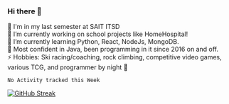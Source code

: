 ### Hi there 👋  
🏫 I'm in my last semester at SAIT ITSD  
🔭 I’m currently working on school projects like HomeHospital!  
🌱 I’m currently learning Python, React, NodeJs, MongoDB.  
💬 Most confident in Java, been programming in it since 2016 on and off.  
⚡ Hobbies: Ski racing/coaching, rock climbing, competitive video games, various TCG, and programmer by night 🦉  
<!--START_SECTION:waka-->
```text
No Activity tracked this Week
```
<!--END_SECTION:waka-->
[![GitHub Streak](https://github-readme-streak-stats.herokuapp.com/?user=liamandaidan)](https://git.io/streak-stats)


